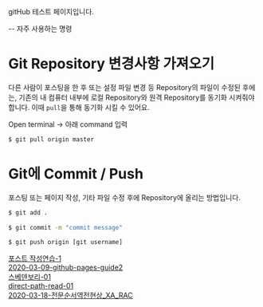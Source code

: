gitHub 테스트 페이지입니다.

-- 자주 사용하는 명령

# Git Repository 변경사항 가져오기

다른 사람이 포스팅을 한 후 또는 설정 파일 변경 등 Repository의 파일이 수정된 후에는, 기존의 내 컴퓨터 내부에 로컬 Repository와 원격 Repository를 동기화 시켜줘야합니다.
이때 `pull`을 통해 동기화 시킬 수 있어요. 

Open terminal → 아래 command 입력

```bash
$ git pull origin master
```


# Git에 Commit / Push

포스팅 또는 페이지 작성, 기타 파일 수정 후에 Repository에 올리는 방법입니다. 

```bash
$ git add .
   
$ git commit -m "commit message"
  
$ git push origin [git username]
```

[포스트 작성연습-1](2020-03-17-포스트-작성연습-1.md)<br/>
[2020-03-09-github-pages-guide2](2020-03-09-github-pages-guide2.md)<br/>
[스베덴보리-01](스베덴보리-01.md)<br/>
[direct-path-read-01](2020-03-17-adaptive-direct-path-load.md)<br/>
[2020-03-18-전문순서역전현상_XA_RAC](2020-03-18-전문순서역전현상_XA_RAC.md)<br/>